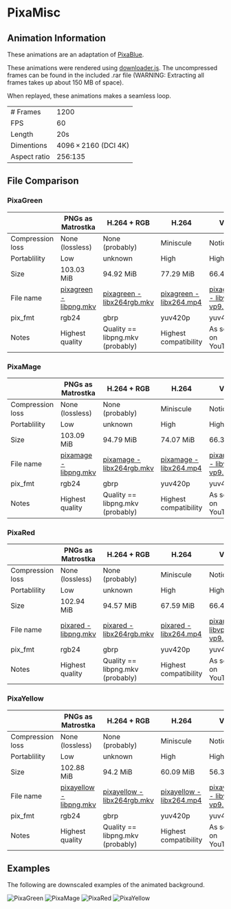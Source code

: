 # PixaMisc
## Animation Information

These animations are an adaptation of [PixaBlue](../pixablue/).

These animations were rendered using [downloader.js](downloader.js). The uncompressed frames can be found in the included .rar file (WARNING: Extracting all frames takes up about 150 MB of space).

When replayed, these animations makes a seamless loop.

| | |
|---|---|
| # Frames | 1200 |
| FPS | 60 |
| Length | 20s |
| Dimentions | 4096 × 2160 (DCI 4K) |
| Aspect ratio | 256:135 |

## File Comparison
### PixaGreen

|                  | PNGs as Matrostka | H.264 + RGB                      | H.264                 | VP9                |
|------------------|-------------------|----------------------------------|-----------------------|--------------------|
| Compression loss | None (lossless)   | None (probably)                  | Miniscule             | Noticable          |
| Portablility     | Low               | unknown                          | High                  | High               |
| Size             | 103.03 MiB        | 94.92 MiB                        | 77.29 MiB             | 66.46 MiB          |
| File name        | [pixagreen - libpng.mkv](./pixagreen%20-%20libpng.rar) | [pixagreen - libx264rgb.mkv](pixagreen%20-%20libx264rgb.mkv) | [pixagreen - libx264.mp4](./pixagreen%20-%20libx264.mp4) | [pixagreen - libvpx-vp9.webm](./pixagreen%20-%20libvpx-vp9.webm) |
| pix_fmt          | rgb24             | gbrp                             | yuv420p               | yuv420p            |
| Notes            | Highest quality   | Quality == libpng.mkv (probably) | Highest compatibility | As seen on YouTube |
### PixaMage

|                  | PNGs as Matrostka | H.264 + RGB                      | H.264                 | VP9                |
|------------------|-------------------|----------------------------------|-----------------------|--------------------|
| Compression loss | None (lossless)   | None (probably)                  | Miniscule             | Noticable          |
| Portablility     | Low               | unknown                          | High                  | High               |
| Size             | 103.09 MiB        | 94.79 MiB                        | 74.07 MiB             | 66.3 MiB           |
| File name        | [pixamage - libpng.mkv](./pixamage%20-%20libpng.rar) | [pixamage - libx264rgb.mkv](pixamage%20-%20libx264rgb.mkv) | [pixamage - libx264.mp4](./pixamage%20-%20libx264.mp4) | [pixamage - libvpx-vp9.webm](./pixamage%20-%20libvpx-vp9.webm) |
| pix_fmt          | rgb24             | gbrp                             | yuv420p               | yuv420p            |
| Notes            | Highest quality   | Quality == libpng.mkv (probably) | Highest compatibility | As seen on YouTube |
### PixaRed

|                  | PNGs as Matrostka | H.264 + RGB                      | H.264                 | VP9                |
|------------------|-------------------|----------------------------------|-----------------------|--------------------|
| Compression loss | None (lossless)   | None (probably)                  | Miniscule             | Noticable          |
| Portablility     | Low               | unknown                          | High                  | High               |
| Size             | 102.94 MiB        | 94.57 MiB                        | 67.59 MiB             | 66.46 MiB          |
| File name        | [pixared - libpng.mkv](./pixared%20-%20libpng.rar) | [pixared - libx264rgb.mkv](pixared%20-%20libx264rgb.mkv) | [pixared - libx264.mp4](./pixared%20-%20libx264.mp4) | [pixared - libvpx-vp9.webm](./pixared%20-%20libvpx-vp9.webm) |
| pix_fmt          | rgb24             | gbrp                             | yuv420p               | yuv420p            |
| Notes            | Highest quality   | Quality == libpng.mkv (probably) | Highest compatibility | As seen on YouTube |
### PixaYellow

|                  | PNGs as Matrostka | H.264 + RGB                      | H.264                 | VP9                |
|------------------|-------------------|----------------------------------|-----------------------|--------------------|
| Compression loss | None (lossless)   | None (probably)                  | Miniscule             | Noticable          |
| Portablility     | Low               | unknown                          | High                  | High               |
| Size             | 102.88 MiB        | 94.2 MiB                         | 60.09 MiB             | 56.3 MiB           |
| File name        | [pixayellow - libpng.mkv](./pixayellow%20-%20libpng.rar) | [pixayellow - libx264rgb.mkv](pixayellow%20-%20libx264rgb.mkv) | [pixayellow - libx264.mp4](./pixayellow%20-%20libx264.mp4) | [pixayellow - libvpx-vp9.webm](./pixayellow%20-%20libvpx-vp9.webm) |
| pix_fmt          | rgb24             | gbrp                             | yuv420p               | yuv420p            |
| Notes            | Highest quality   | Quality == libpng.mkv (probably) | Highest compatibility | As seen on YouTube |

## Examples

The following are downscaled examples of the animated background.

![PixaGreen](pixagreen%20-%20example.gif)
![PixaMage](pixamage%20-%20example.gif)
![PixaRed](pixared%20-%20example.gif)
![PixaYellow](pixayellow%20-%20example.gif)